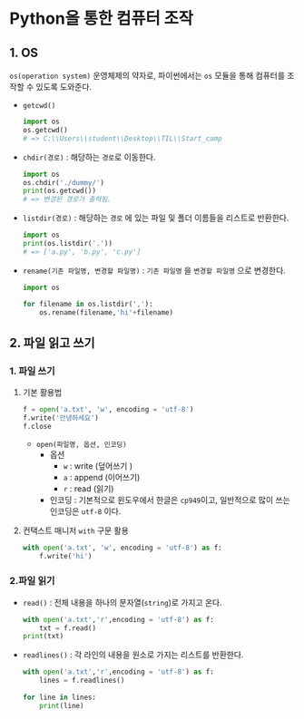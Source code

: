 # Python을 통한 컴퓨터 조작

## 1. OS

`os(operation system)` 운영체제의 약자로, 파이썬에서는 `os` 모듈을 통해 컴퓨터를 조작할 수 있도록 도와준다.

* `getcwd()`

  ```python
  import os
  os.getcwd()
  # => C:\\Users\\student\\Desktop\\TIL\\Start_camp
  ```

* `chdir(경로)` : 해당하는 `경로`로 이동한다.

  ```python
  import os
  os.chdir('./dummy/')
  print(os.getcwd())
  # => 변경된 경로가 출력됨.
  ```

* `listdir(경로)` : 해당하는 `경로` 에 있는 파일 및 폴더 이름들을 리스트로 반환한다.

  ```python
  import os
  print(os.listdir('.'))
  # => ['a.py', 'b.py', 'c.py']
  ```

* `rename(기존 파일명, 변경할 파일명)` : `기존 파일명` 을 `변경할 파일명` 으로 변경한다.

  ```python
  import os
  
  for filename in os.listdir(','):
      os.rename(filename,'hi'+filename)
  ```

  

## 2. 파일 읽고 쓰기

### 1. 파일 쓰기

1. 기본 활용법

   ```python
   f = open('a.txt', 'w', encoding = 'utf-8')
   f.write('안녕하세요')
   f.close
   ```

   * `open(파일명, 옵션, 인코딩)`
     * 옵션
       * `w` : write (덮어쓰기 )
       * `a` : append (이어쓰기)
       * `r` : read (읽기)
     * 인코딩 : 기본적으로 윈도우에서 한글은 `cp949`이고, 일반적으로 많이 쓰는 인코딩은 `utf-8` 이다.

2. 컨택스트 매니저  `with` 구문 활용

   ```python
   with open('a.txt', 'w', encoding = 'utf-8') as f:
       f.write('hi')
   ```

### 2.파일 읽기

* `read()` : 전체 내용을 하나의 문자열(`string`)로 가지고 온다.

  ```python
  with open('a.txt','r',encoding = 'utf-8') as f:
      txt = f.read()
  print(txt)
  ```

* `readlines()` : 각 라인의 내용을 원소로 가지는 리스트를 반환한다.

  ```python
  with open('a.txt','r',encoding = 'utf-8') as f:
      lines = f.readlines()
      
  for line in lines:
      print(line)
  ```